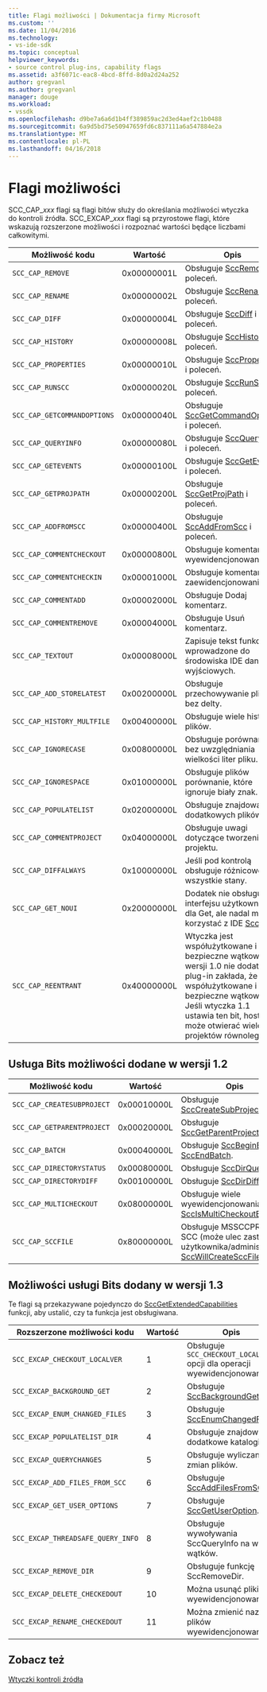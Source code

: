 ```yaml
---
title: Flagi możliwości | Dokumentacja firmy Microsoft
ms.custom: ''
ms.date: 11/04/2016
ms.technology:
- vs-ide-sdk
ms.topic: conceptual
helpviewer_keywords:
- source control plug-ins, capability flags
ms.assetid: a3f6071c-eac8-4bcd-8ffd-8d0a2d24a252
author: gregvanl
ms.author: gregvanl
manager: douge
ms.workload:
- vssdk
ms.openlocfilehash: d9be7a6a6d1b4ff389859ac2d3ed4aef2c1b0488
ms.sourcegitcommit: 6a9d5bd75e50947659fd6c837111a6a547884e2a
ms.translationtype: MT
ms.contentlocale: pl-PL
ms.lasthandoff: 04/16/2018
---
```

# <a name="capability-flags"></a>Flagi możliwości
SCC_CAP_*xxx* flagi są flagi bitów służy do określania możliwości wtyczka do kontroli źródła. SCC_EXCAP_*xxx* flagi są przyrostowe flagi, które wskazują rozszerzone możliwości i rozpoznać wartości będące liczbami całkowitymi.  
  
|Możliwość kodu|Wartość|Opis|  
|---------------------|-----------|-----------------|  
|`SCC_CAP_REMOVE`|0x00000001L|Obsługuje [SccRemove](../extensibility/sccremove-function.md) i poleceń.|  
|`SCC_CAP_RENAME`|0x00000002L|Obsługuje [SccRename](../extensibility/sccrename-function.md) i poleceń.|  
|`SCC_CAP_DIFF`|0x00000004L|Obsługuje [SccDiff](../extensibility/sccdiff-function.md) i poleceń.|  
|`SCC_CAP_HISTORY`|0x00000008L|Obsługuje [SccHistory](../extensibility/scchistory-function.md) i poleceń.|  
|`SCC_CAP_PROPERTIES`|0x00000010L|Obsługuje [SccProperties](../extensibility/sccproperties-function.md) i poleceń.|  
|`SCC_CAP_RUNSCC`|0x00000020L|Obsługuje [SccRunScc](../extensibility/sccrunscc-function.md) i poleceń.|  
|`SCC_CAP_GETCOMMANDOPTIONS`|0x00000040L|Obsługuje [SccGetCommandOptions](../extensibility/sccgetcommandoptions-function.md) i poleceń.|  
|`SCC_CAP_QUERYINFO`|0x00000080L|Obsługuje [SccQueryInfo](../extensibility/sccqueryinfo-function.md) i poleceń.|  
|`SCC_CAP_GETEVENTS`|0x00000100L|Obsługuje [SccGetEvents](../extensibility/sccgetevents-function.md) i poleceń.|  
|`SCC_CAP_GETPROJPATH`|0x00000200L|Obsługuje [SccGetProjPath](../extensibility/sccgetprojpath-function.md) i poleceń.|  
|`SCC_CAP_ADDFROMSCC`|0x00000400L|Obsługuje [SccAddFromScc](../extensibility/sccaddfromscc-function.md) i poleceń.|  
|`SCC_CAP_COMMENTCHECKOUT`|0x00000800L|Obsługuje komentarz wyewidencjonowania.|  
|`SCC_CAP_COMMENTCHECKIN`|0x00001000L|Obsługuje komentarza zaewidencjonowania.|  
|`SCC_CAP_COMMENTADD`|0x00002000L|Obsługuje Dodaj komentarz.|  
|`SCC_CAP_COMMENTREMOVE`|0x00004000L|Obsługuje Usuń komentarz.|  
|`SCC_CAP_TEXTOUT`|0x00008000L|Zapisuje tekst funkcja wprowadzone do środowiska IDE danych wyjściowych.|  
|`SCC_CAP_ADD_STORELATEST`|0x00200000L|Obsługuje przechowywanie plików bez delty.|  
|`SCC_CAP_HISTORY_MULTFILE`|0x00400000L|Obsługuje wiele historii plików.|  
|`SCC_CAP_IGNORECASE`|0x00800000L|Obsługuje porównania bez uwzględniania wielkości liter pliku.|  
|`SCC_CAP_IGNORESPACE`|0x01000000L|Obsługuje plików porównanie, które ignoruje biały znak.|  
|`SCC_CAP_POPULATELIST`|0x02000000L|Obsługuje znajdowanie dodatkowych plików.|  
|`SCC_CAP_COMMENTPROJECT`|0x04000000L|Obsługuje uwagi dotyczące tworzenia projektu.|  
|`SCC_CAP_DIFFALWAYS`|0x10000000L|Jeśli pod kontrolą obsługuje różnicowego wszystkie stany.|  
|`SCC_CAP_GET_NOUI`|0x20000000L|Dodatek nie obsługuje interfejsu użytkownika dla Get, ale nadal mogą korzystać z IDE [SccGet](../extensibility/sccget-function.md).|  
|`SCC_CAP_REENTRANT`|0x40000000L|Wtyczka jest współużytkowane i bezpieczne wątkowo. W wersji 1.0 nie dodatki plug-in zakłada, że są współużytkowane i bezpieczne wątkowo. Jeśli wtyczka 1.1 ustawia ten bit, host może otwierać wiele projektów równolegle.|  
  
## <a name="capability-bits-added-in-version-12"></a>Usługa Bits możliwości dodane w wersji 1.2  
  
|Możliwość kodu|Wartość|Opis|  
|---------------------|-----------|-----------------|  
|`SCC_CAP_CREATESUBPROJECT`|0x00010000L|Obsługuje [SccCreateSubProject](../extensibility/scccreatesubproject-function.md).|  
|`SCC_CAP_GETPARENTPROJECT`|0x00020000L|Obsługuje [SccGetParentProjectPath](../extensibility/sccgetparentprojectpath-function.md).|  
|`SCC_CAP_BATCH`|0x00040000L|Obsługuje [SccBeginBatch](../extensibility/sccbeginbatch-function.md) i [SccEndBatch](../extensibility/sccendbatch-function.md).|  
|`SCC_CAP_DIRECTORYSTATUS`|0x00080000L|Obsługuje [SccDirQueryInfo](../extensibility/sccdirqueryinfo-function.md).|  
|`SCC_CAP_DIRECTORYDIFF`|0x00100000L|Obsługuje [SccDirDiff](../extensibility/sccdirdiff-function.md).|  
|`SCC_CAP_MULTICHECKOUT`|0x08000000L|Obsługuje wiele wyewidencjonowania pliku i [SccIsMultiCheckoutEnabled](../extensibility/sccismulticheckoutenabled-function.md).|  
|`SCC_CAP_SCCFILE`|0x80000000L|Obsługuje MSSCCPRJ. Plik SCC (może ulec zastąpienie użytkownika/administrator) i [SccWillCreateSccFile](../extensibility/sccwillcreatesccfile-function.md).|  
  
## <a name="capability-bits-added-in-version-13"></a>Możliwości usługi Bits dodany w wersji 1.3  
 Te flagi są przekazywane pojedynczo do [SccGetExtendedCapabilities](../extensibility/sccgetextendedcapabilities-function.md) funkcji, aby ustalić, czy ta funkcja jest obsługiwana.  
  
|Rozszerzone możliwości kodu|Wartość|Opis|  
|------------------------------|-----------|-----------------|  
|`SCC_EXCAP_CHECKOUT_LOCALVER`|1|Obsługuje `SCC_CHECKOUT_LOCALVER` opcji dla operacji wyewidencjonowania.|  
|`SCC_EXCAP_BACKGROUND_GET`|2|Obsługuje [SccBackgroundGet](../extensibility/sccbackgroundget-function.md).|  
|`SCC_EXCAP_ENUM_CHANGED_FILES`|3|Obsługuje [SccEnumChangedFiles](../extensibility/sccenumchangedfiles-function.md).|  
|`SCC_EXCAP_POPULATELIST_DIR`|4|Obsługuje znajdowanie dodatkowe katalogi.|  
|`SCC_EXCAP_QUERYCHANGES`|5|Obsługuje wyliczania zmian plików.|  
|`SCC_EXCAP_ADD_FILES_FROM_SCC`|6|Obsługuje [SccAddFilesFromSCC](../extensibility/sccaddfilesfromscc-function.md).|  
|`SCC_EXCAP_GET_USER_OPTIONS`|7|Obsługuje [SccGetUserOption](../extensibility/sccgetuseroption-function.md).|  
|`SCC_EXCAP_THREADSAFE_QUERY_INFO`|8|Obsługuje wywoływania SccQueryInfo na wiele wątków.|  
|`SCC_EXCAP_REMOVE_DIR`|9|Obsługuje funkcję SccRemoveDir.|  
|`SCC_EXCAP_DELETE_CHECKEDOUT`|10|Można usunąć pliki wyewidencjonowany.|  
|`SCC_EXCAP_RENAME_CHECKEDOUT`|11|Można zmienić nazwy plików wyewidencjonowany.|  
  
## <a name="see-also"></a>Zobacz też  
 [Wtyczki kontroli źródła](../extensibility/source-control-plug-ins.md)